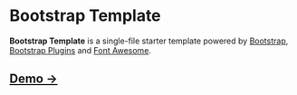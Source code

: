 Bootstrap Template
==================

**Bootstrap Template** is a single-file starter template powered by [Bootstrap](http://getbootstrap.com), [Bootstrap Plugins](http://go.tonystar.me/bootstrap-plugins/gh) and [Font Awesome](http://fontawesome.io).

## [Demo →](http://codepen.io/tonystar/full/pJpROO/)
